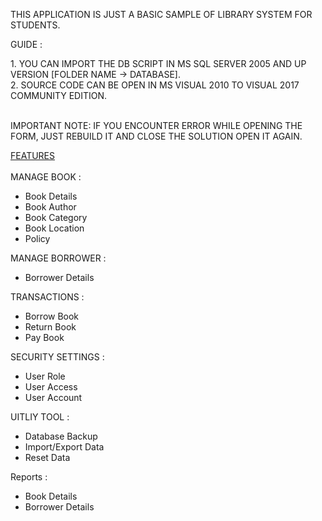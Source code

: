 <p>
THIS APPLICATION IS JUST A BASIC SAMPLE OF LIBRARY SYSTEM FOR STUDENTS.
</p>

GUIDE : 

<p>1. YOU CAN IMPORT THE DB SCRIPT IN MS SQL SERVER 2005 AND UP VERSION [FOLDER  NAME -> DATABASE].<br>
2. SOURCE CODE CAN BE OPEN IN MS VISUAL 2010 TO VISUAL 2017 COMMUNITY EDITION.<br><br></p>

IMPORTANT NOTE: IF YOU ENCOUNTER ERROR WHILE OPENING THE FORM, JUST REBUILD IT AND CLOSE THE SOLUTION OPEN IT AGAIN.

<u>FEATURES</u>
<br>
<br>
MANAGE BOOK :
<ul>
	<li>Book Details</li>
	<li>Book Author</li>
	<li>Book Category</li>
	<li>Book Location</li>
	<li>Policy</li>
</ul>

MANAGE BORROWER : 
<ul>
	<li>Borrower Details</li>
</ul>

TRANSACTIONS : 
<ul>
	<li>Borrow Book</li>
	<li>Return Book</li>
	<li>Pay Book</li>
</ul>

SECURITY SETTINGS : 
<ul>
	<li>User Role</li>
	<li>User Access</li>
	<li>User Account</li>
</ul>

UITLIY TOOL : 
<ul>
	<li>Database Backup</li>
	<li>Import/Export Data</li>
	<li>Reset Data</li>
</ul>

Reports : 
<ul>
	<li>Book Details</li>
	<li>Borrower Details</li>	
</ul>

